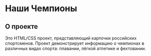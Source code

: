 # Наши Чемпионы

## О проекте
Это HTML/CSS проект, представляющий карточки российских спортсменов. Проект демонстрирует информацию о чемпионах в различных видах спорта: плавании, лёгкой атлетике и фехтовании.

